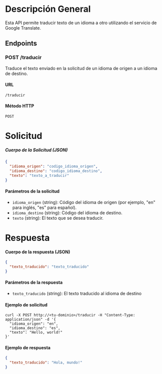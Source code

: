
# Descripción General

Esta API permite traducir texto de un idioma a otro utilizando el servicio de Google Translate.

## Endpoints

### POST /traducir

Traduce el texto enviado en la solicitud de un idioma de origen a un idioma de destino.

#### URL

`/traducir`

#### Método HTTP

`POST`

# Solicitud

##### Cuerpo de la Solicitud (JSON)

```json
{
  "idioma_origen": "codigo_idioma_origen",
  "idioma_destino": "codigo_idioma_destino",
  "texto": "texto_a_traducir"
}
```

#### Parámetros de la solicitud

- `idioma_origen` (string): Código del idioma de origen (por ejemplo, "en" para inglés, "es" para español).
- `idioma_destino` (string): Código del idioma de destino.
- `texto` (string): El texto que se desea traducir.

# Respuesta

#### Cuerpo de la respuesta (JSON)

```json
{
  "texto_traducido": "texto_traducido"
}
```

#### Parámetros de la respuesta

- `texto_traducido` (string): El texto traducido al idioma de destino

#### Ejemplo de solicitud

````
curl -X POST http://<tu-dominio>/traducir -H "Content-Type: application/json" -d '{
  "idioma_origen": "en",
  "idioma_destino": "es",
  "texto": "Hello, world!"
}'

````

#### Ejemplo de respuesta 

````json
{
  "texto_traducido": "Hola, mundo!"
}

````


